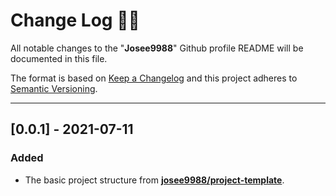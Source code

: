 <!-- markdownlint-disable MD024-->
# **Change Log** 📜📝

All notable changes to the "**Josee9988**" Github profile README will be documented in this file.

The format is based on [Keep a Changelog](https://keepachangelog.com/en/1.0.0/) and this project adheres to [Semantic Versioning](https://semver.org/spec/v2.0.0.html).

---

## [**0.0.1**] - 2021-07-11

### Added

* The basic project structure from **[josee9988/project-template](https://github.com/Josee9988/project-template)**.
